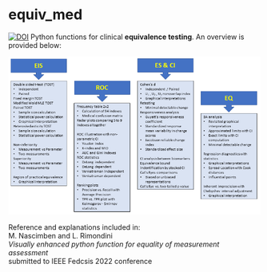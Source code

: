 # equiv_med
[![DOI](https://zenodo.org/badge/DOI/10.5281/zenodo.6504217.svg)](https://doi.org/10.5281/zenodo.6504217)
Python functions for clinical **equivalence testing**. An overview is provided below:<br />

![Function_Overview](/schema.png)

Reference and explanations included in:<br />
M. Nascimben and L. Rimondini <br />
*Visually enhanced python function for equality of measurement assessment*<br />
submitted to IEEE Fedcsis 2022 conference<br />
